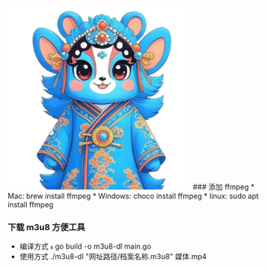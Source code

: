 <img src="images/logo.png" alt="Logo" width="360" height="360">
### 添加 ffmpeg
* Mac: brew install ffmpeg
* Windows: choco install ffmpeg
* linux: sudo apt install ffmpeg

### 下载 m3u8 方便工具
* 编译方式  go build -o m3u8-dl main.go  
* 使用方式 ./m3u8-dl "网址路径/档案名称.m3u8" 媒体.mp4